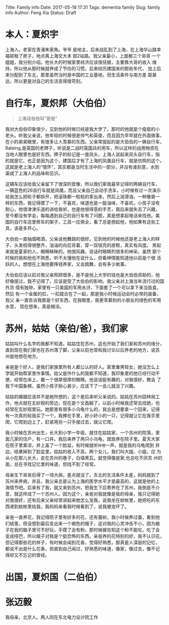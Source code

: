 Title: Family info
Date: 2017-05-18 17:31
Tags: dementia family
Slug: family info
Author: Feng Xia
Status: Draft


# 本人：夏炽宇

上海人。老家在青浦朱家角。爷爷
是地主，后来战乱到了上海，在上海华山路幸福邨租了房子，地点离上海交大本
部2站路。我父亲最小，上面都三个哥哥
一个姐姐，我分别介绍。他长大的时候家里经济应该很拮据，主要靠大哥的收入
维持，所以他从那时候就养成了节俭的习惯，后来经历建国来的那些年代，
加上后来分配到了东北，那里虽然当时是中国的工业基地，但生活条件与南方差
距甚远，所以更是对自己的生活变得很苛刻。

# 自行车，夏炽邦（大伯伯）

> 上海话伯伯叫”爸爸“

我对大伯伯印象很少，见到他的时候已经是我大学了。那时的他就是个瘦瘦的小
老头。听我父亲说，他年轻的时候很是帅气和英俊，而且因为早早就在外面做事，
在小的弟弟眼里，有很多让人羡慕的东西。父亲常提起的是大伯伯的一辆自行车，
Raleing,是英国的老牌子，听说是二战时英国兵的用车，所以这样的战用物资在
当地人眼里也是好东西。牌子的标记是一直凤头，上海人说起来凤头自行车，指
的就是它。也正是因为这个，建国后才有了上海的凤凰自行车，就是仿照的这个。
这就是老上海人的“情怀”，其实都是当时生活中的一部分，并没有谁刻意，水到
渠成了上海人的品味和见识。

这辆车应该给我父亲留下了很深的音像，所以我们家我最早记得的两辆自行车，
一辆蓝色的26自行车就是凤凰，而且父亲自己会动手洗车，小时候有过一次演示
给我怎么把轮子都拆开，把滚珠都一粒粒的拿出来，然后上润滑油，一种像膏一
样的东西，我记得摸了一下，不喜欢，味道也是一股油味，不喜欢。小孩子没有
耐心，他很津津乐道的讲给我听，也是他很得意的手艺，我后来就失去了兴趣，
至今都没有学会，每每遇到自己的自行车有了问题，真是想拿起电话来找他。美
国的自行车店里修车的架子，工具一应俱全，看了总是想起他，他如果有这些工
具，该是多开心。

大伯伯一直抽烟喝酒，父亲说他舞跳的很好。见到他的时候他还是老上海人的样
子，头发梳得很整齐，油油的向后背着，穿一双锃亮的皮鞋，真实有风度。
笑起来就是夏家的人，眼睛眯眯的。他很风趣，说话时眼睛列很多的神采，虽然
那个时候的我和他也不熟悉，听不太懂他在说什么，但看神情能知道他以前是个很
活跃的人。想想在上海他要挣钱养家，又会跳舞，会有多少故事。

大伯伯应该以前对我父亲照顾很多，是不是他上大学的钱也是大伯伯资助的，他
好像提过，我不记得了。应该是受了大伯伯的影响，我父亲对上海当年流行过的国外货
情有独钟，家里有一只美国的军用水浒，下面套了一个可以拿下来当饭盒，然后
有一个金属的扣，一扣就合在了一起，那是我小时候运动会时必带的装备，我父
亲一直告诉我那是个好东西，在我眼里，我更羡慕别的小朋友的绿色的军用水壶，
现在想来，真是糊涂。

# 苏州，姑姑（亲伯/爸），我们家

姑姑叫什么名字的我都不知道。姑姑住在苏州，这也开始了我们家和苏州的缘分，
直到现在我们家也在苏州落了脚，父亲以前也常和我讨论以后养老的地方，说苏
州是他想在地方。

亲爸是个好人，是我们家族里所有人都公认的好人。家里重男轻女，她没怎么上
学就开始帮家里作事情。姑父是作什么的我都不知道，我印象里的他已经行动不
便，经常在床上，戴一个很厚很厚的眼睛。他说话挺有趣的，对我很好，教会
了我下中国象棋，虽然小孩子耐心甚少，应该下了一会儿就没了兴趣。

姑姑的婚姻应该并不是她所想的，这个是后来听父亲说的。姑姑在苏州园林局工
作，地点就在玄妙观的旁边，现在是个文昌殿了，以前小时候我还常去找她，也
经常在玄妙观里玩。她那里有很多小乌龟什么的，我总是想要拿一个回来，记得
有一次真的给我买了一个，我捧在手里，好小好小的一只，记得就让它在我手里
爬，它爬到边上了，赶紧用另一只手接过去，就让它爬。

我小时候在苏州出生，长大到小学一年级，就住在姑姑家，一个苏州的院落，里
面几家的住户，有一口井。我后来养了两只小乌龟，就放养在院子里。夏天大家
在院子里乘凉，井上盖了一个脸盆，有时候就听`砰噔`一声，就是我的乌龟爬到
井边，结果掉到了脸盆里。姑姑的收入不高，两个女儿，我们叫大姐、小姐，应
为从小在那儿长大，走在苏州的巷子，白墙黑瓦，就觉得像是家,也总吃不厌苏
州的面，总在寻找记忆里的味道，但找不到了经常。

母亲生下哥哥后得了一场大病，差点就没了。东北的生活条件太差，妈妈就到了
苏州来养病，并且，我父亲总是认为上海的医学水平才是最高的，这就是他的上
海情节吧。后来有了我，就又来到苏州，把我生下后寄养在了苏州，我倒是不介
意，就这样成了一个苏州人。因为这个，亲爸对我就像是我的母亲，我只记得她
对我很好，还有后来父亲经常讲起来她怎么宠我，说我坐在蚊帐里，她把吃的东
西递到蚊帐里给我，我妈妈来看我时候看到了，说我被宠坏了。

亲爸一直养花，我记得院子里有好多的花，还有蚕树，我小时候养过蚕，看到他
们结茧，但没想到最后变出来一个褐色的蛾子，这对我的心灵冲击不小，因为蛾
子在我的脑子里可不好玩，手摸了会有粉，那时候被告知这个粉不能吃，吃了会
变成哑巴，所以蛾子对我是个挺恐怖的东西。亲爸养的花特别的好，我不认识花，
但记得那些花的样子，有时候会闻到花香，觉得好熟悉，那真是人深层的记忆，
都说不出是什么花香，但直到自己闻过，好熟悉的味道，像家，像过去，像不记
得却又不忘记的曾经。

# 出国，夏炽国（二伯伯）
# 张迈毅

我母亲，北京人。两人同在东北电力设计院工作
